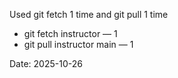 Used git fetch 1 time and git pull 1 time

- git fetch instructor — 1
- git pull instructor main — 1

Date: 2025-10-26
